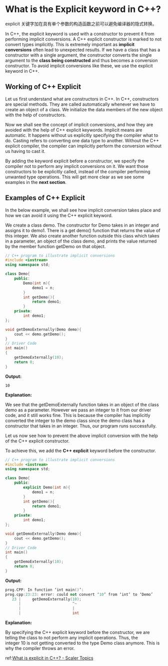# What is the Explicit keyword in C++?

explicit 关键字加在具有单个参数的构造函数之前可以避免编译器的隐式转换。

In C++, the explicit keyword is used with a constructor to prevent it from performing implicit conversions. A C++ explicit constructor is marked to not convert types implicitly. This is extremely important as **implicit conversions** often lead to unexpected results. If we have a class that has a constructor with a single argument, the constructor converts the single argument to the **class being constructed** and thus becomes a conversion constructor. To avoid implicit conversions like these, we use the explicit keyword in C++.

## Working of C++ Explicit

Let us first understand what are constructors in C++. In C++, constructors are special methods. They are called automatically whenever we have to create an object of a class. We initialize the data members of the new object with the help of constructors.

Now we shall see the concept of implicit conversions, and how they are avoided with the help of C++ explicit keywords. Implicit means are automatic. It happens without us explicitly specifying the compiler what to do. Casting refers to converting one data type to another. Without the C++ explicit compiler, the compiler can implicitly perform the conversion without us having to cast it.

By adding the keyword explicit before a constructor, we specify the compiler not to perform any implicit conversions on it. We want those constructors to be explicitly called, instead of the compiler performing unwanted type operations. This will get more clear as we see some examples in the **next section**.

## Examples of C++ Explicit

In the below example, we shall see how implicit conversion takes place and how we can avoid it using the C++ explicit keyword.

We create a class demo. The constructor for Demo takes in an integer and assigns it to demo1. There is a get demo() function that returns the value of this integer. We also create another function outside this class which takes in a parameter, an object of the class demo, and prints the value returned by the member function getDemo on that object.

```cpp
// C++ program to illustrate implicit conversions
#include <iostream>
using namespace std;

class Demo{
    public:
        Demo(int n){
            demo1 = n;
        }
        int getDemo(){
            return demo1;
        }
    private:
        int demo1;
};

void getDemoExternally(Demo demo){
    cout << demo.getDemo();
}
// Driver Code
int main()
{
    getDemoExternally(10);
    return 0;
}
```

**Output:**

```
10
```

**Explanation:**

We see that the getDemoExternally function takes in an object of the class demo as a parameter. However we pass an integer to it from our driver code, and it still works fine. This is because the compiler has implicitly converted the integer to the demo class since the demo class has a constructor that takes in an integer. Thus, our program runs successfully.

Let us now see how to prevent the above implicit conversion with the help of the C++ explicit constructor.

To achieve this, we add the **C++ explicit** keyword before the constructor.

```cpp
// C++ program to illustrate implicit conversions
#include <iostream>
using namespace std;

class Demo{
    public:
        explicit Demo(int n){
            demo1 = n;
        }
        int getDemo(){
            return demo1;
        }
    private:
        int demo1;
};

void getDemoExternally(Demo demo){
    cout << demo.getDemo();
}
// Driver Code
int main()
{
    getDemoExternally(10);
    return 0;
}
```

**Output:**

```cpp
prog.CPP: In function ‘int main()’:
prog.cpp:23:23: error: could not convert ‘10’ from ‘int’ to ‘Demo’
   23 |     getDemoExternally(10);
      |                       ^~
      |                       |
      |                       int
```

**Explanation:**

By specifying the C++ explicit keyword before the constructor, we are telling the class to not perform any implicit operations. Thus, the integer 10 is not getting converted to the type Demo class anymore. This is why the compiler throws an error.

ref:[What is explicit in C++? - Scaler Topics](https://www.scaler.com/topics/cpp-explicit/)




